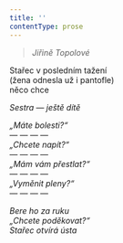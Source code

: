 ```yaml
---
title: ''
contentType: prose
---
```


> 

> _Jiřině Topolové_

Stařec v posledním tažení  
(žena odnesla už i pantofle)  
něco chce

_Sestra — ještě dítě_

_„Máte bolesti?“  
— — — —  
„Chcete napít?“  
— — — —  
„Mám vám přestlat?“  
— — — —  
„Vyměnit pleny?“  
— — — —_

_Bere ho za ruku  
„Chcete poděkovat?“  
Stařec otvírá ústa_
